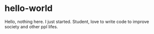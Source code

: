 # hello-world
Hello, nothing here. I just started.
Student, love to write code to improve society and other ppl lifes.
